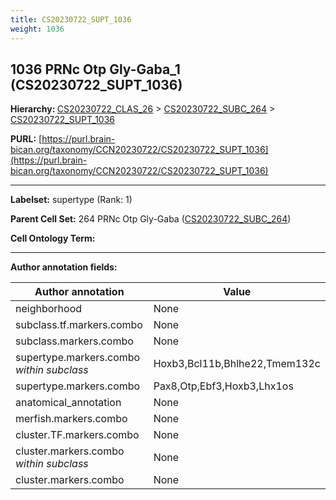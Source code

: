 ```yaml
---
title: CS20230722_SUPT_1036
weight: 1036
---
```

## 1036 PRNc Otp Gly-Gaba_1 (CS20230722_SUPT_1036)
<b>Hierarchy: </b>
[CS20230722_CLAS_26](../CS20230722_CLAS_26) >
[CS20230722_SUBC_264](../CS20230722_SUBC_264) >
[CS20230722_SUPT_1036](../CS20230722_SUPT_1036)

**PURL:** [https://purl.brain-bican.org/taxonomy/CCN20230722/CS20230722_SUPT_1036](https://purl.brain-bican.org/taxonomy/CCN20230722/CS20230722_SUPT_1036)

---


**Labelset:** supertype (Rank: 1)

**Parent Cell Set:** 264 PRNc Otp Gly-Gaba ([CS20230722_SUBC_264](../CS20230722_SUBC_264))



**Cell Ontology Term:** 

[MARKER GENES.]: #


---

[TRANSFERRED ANNOTATIONS.]: #


[AUTHOR ANNOTATION FIELDS.]: #


**Author annotation fields:**

| Author annotation | Value |
|-------------------|-------|
|neighborhood|None|
|subclass.tf.markers.combo|None|
|subclass.markers.combo|None|
|supertype.markers.combo _within subclass_|Hoxb3,Bcl11b,Bhlhe22,Tmem132c|
|supertype.markers.combo|Pax8,Otp,Ebf3,Hoxb3,Lhx1os|
|anatomical_annotation|None|
|merfish.markers.combo|None|
|cluster.TF.markers.combo|None|
|cluster.markers.combo _within subclass_|None|
|cluster.markers.combo|None|
